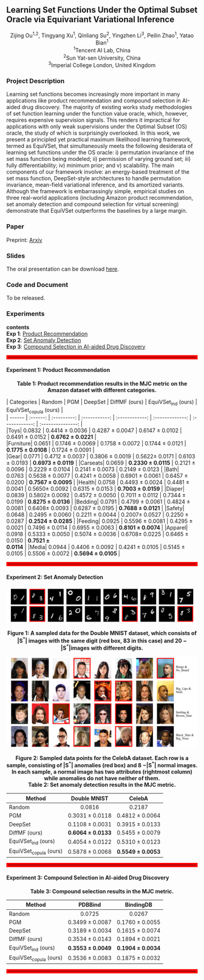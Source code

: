 ## Learning Set Functions Under the Optimal Subset Oracle via Equivariant Variational Inference

<center>
Zijing Ou<sup>1,2</sup>, Tingyang Xu<sup>1</sup>, Qinliang Su<sup>2</sup>, Yingzhen Li<sup>3</sup>, Peilin Zhao<sup>1</sup>, Yatao Bian<sup>1</sup> <br>
<sup>1</sup>Tencent AI Lab, China <br>
<sup>2</sup>Sun Yat-sen University, China <br>
<sup>3</sup>Imperial College London, United Kingdom <br>
</center>

### Project Description

Learning set functions becomes increasingly more important in many applications like product recommendation and compound selection in AI-aided drug discovery. The majority of existing works study methodologies of set function learning under the function value oracle, which, however, requires expensive supervision signals. This renders it impractical for applications with only weak supervisions under the Optimal Subset (OS) oracle, the study of which is surprisingly overlooked. In this work, we present a principled yet practical maximum likelihood learning framework, termed as EquiVSet, that simultaneously meets the following desiderata of learning set functions under the OS oracle: i) permutation invariance of the set mass function being modeled; ii) permission of varying ground set; iii) fully differentiability; iv) minimum prior; and v) scalability. The main components of our framework involve: an energy-based treatment of the set mass function, DeepSet-style architectures to handle permutation invariance, mean-field variational inference, and its amortized variants. Although the framework is embarrassingly simple, empirical studies on three real-world applications (including Amazon product recommendation, set anomaly detection and compound selection for virtual screening) demonstrate that EquiVSet outperforms the baselines by a large margin.

### Paper

Preprint: [Arxiv](https://arxiv.org/abs/2203.01693)

### Slides

The oral presentation can be download [here](files/equivset_slides.pdf).

### Code and Document

To be released.

### Experiments

**contents** <br>
**Exp 1**: [Product Recommendation](#exp1) <br>
**Exp 2**: [Set Anomaly Detection](#exp2) <br>
**Exp 3**: [Compound Selection in AI-aided Drug Discovery](#exp3)

<hr style="border: 5px solid red;"/>

#### Experiment 1: <span id="exp1">Product Recommendation</span>

<center><b>Table 1: Product recommendation results in the MJC metric on the Amazon dataset with different categories.</b></center>

| Categories | Random | PGM | DeepSet | DiffMF (ours) | EquiVSet<sub>ind</sub> (ours) | EquiVSet<sub>copula</sub> (ours) |  
| ------ | :------: | :---------: | :-----------: | :------------: | :-------------: | :------------: | :---------------: |  
|Toys| 0.0832 | 0.4414 ± 0.0036 | 0.4287 ± 0.0047 | 0.6147 ± 0.0102 | 0.6491 ± 0.0152 | <b>0.6762 <span>&#177;</span> 0.0221</b> |  
|Furniture| 0.0651 | 0.1746 ± 0.0069 | 0.1758 ± 0.0072 | 0.1744 ± 0.0121 | <b>0.1775 ± 0.0108</b> | 0.1724 ±  0.0091 |  
|Gear| 0.0771 | 0.4712 ± 0.0037 | 0.3806 ± 0.0019 | 0.5622± 0.0171 | 0.6103 ± 0.0193 | <b>0.6973 ±  0.0119</b> |
|Carseats| 0.0659 | <b>0.2330 ± 0.0115</b> | 0.2121 ± 0.0096 | 0.2229 ± 0.0104 | 0.2141 ± 0.0073 | 0.2149 ±  0.0123 |
|Bath| 0.0763 | 0.5638 ± 0.0077 | 0.4241 ± 0.0058 | 0.6901 ± 0.0061 | 0.6457 ± 0.0200 | <b>0.7567 ± 0.0095 </b>|
|Health| 0.0758 | 0.4493 ± 0.0024 | 0.4481 ± 0.0041 | 0.5650± 0.0092 | 0.6315 ± 0.0153 | <b>0.7003 ± 0.0159 </b>|
|Diaper| 0.0839 | 0.5802± 0.0092 | 0.4572 ± 0.0050 | 0.7011 ± 0.0112 | 0.7344 ± 0.0199 | <b>0.8275 ± 0.0136 </b>|
|Bedding| 0.0791 | 0.4799 ± 0.0061 | 0.4824 ± 0.0081 | 0.6408± 0.0093 | 0.6287 ± 0.0195 | <b>0.7688 ±  0.0121</b> |
|Safety| 0.0648 | 0.2495 ± 0.0060 | 0.2211 ± 0.0044 | 0.2007± 0.0527 | 0.2250 ± 0.0287 | <b>0.2524 ± 0.0285 </b>|
|Feeding| 0.0925 | 0.5596 ± 0.0081 | 0.4295 ± 0.0021 | 0.7496 ± 0.0114 | 0.6955 ± 0.0063 | <b>0.8101 ± 0.0074 </b>|
|Apparel| 0.0918 | 0.5333 ± 0.0050 | 0.5074 ± 0.0036 | 0.6708± 0.0225 | 0.6465 ± 0.0150 | <b>0.7521 ± <br> 0.0114</b> |
|Media| 0.0944 | 0.4406 ± 0.0092 | 0.4241 ± 0.0105 | 0.5145 ± 0.0105 | 0.5506 ± 0.0072 | <b>0.5694 ± 0.0105 </b>|

<hr style="border: 5px solid red;"/>

#### Experiment 2: <span id="exp2">Set Anomaly Detection</span>

![Double MNIST](files/mnist.png)
<center><b>Figure 1: A sampled data for the Double MNIST dataset, which consists of |S<sup>*</sup>| images with the same digit (red box, 83 in this case) and 20 − |S<sup>*</sup>|images with different digits.</b></center>

![CelebA](files/celeba.png)
<center><b>Figure 2: Sampled data points for the CelebA dataset. Each row is a sample, consisting of |S<sup>*</sup>| anomalies (red box) and 8 −|S<sup>*</sup>| normal images. In each sample, a normal image has two attributes (rightmost column) while anomalies do not have neither of them.</b></center>

<center><b>Table 2: Set anomaly detection results in the MJC metric.</b></center>

| Method | Double MNIST | CelebA |
| ------ | :------: | :---------: |
|Random| 0.0816 | 0.2187 |
|PGM| 0.3031 ± 0.0118 | 0.4812 ± 0.0064 |
|DeepSet| 0.1108 ± 0.0031 | 0.3915 ± 0.0133 |
|DiffMF (ours)| <b>0.6064 ± 0.0133</b> | 0.5455 ± 0.0079 |
|EquiVSet<sub>ind</sub> (ours)| 0.4054 ± 0.0122 | 0.5310 ± 0.0123 |
|EquiVSet<sub>copula</sub> (ours)| 0.5878 ± 0.0068 | <b>0.5549 ± 0.0053</b> |

<hr style="border: 5px solid red;"/>

#### Experiment 3: <span id="exp3">Compound Selection in AI-aided Drug Discovery</span>

<center><b>Table 3: Compound selection results in the MJC metric.</b></center>

| Method | PDBBind | BindingDB |
| ------ | :------: | :---------: |
|Random| 0.0725 | 0.0267 |
|PGM| 0.3499 ± 0.0087 | 0.1760 ± 0.0055 |
|DeepSet| 0.3189 ± 0.0034 | 0.1615 ± 0.0074 |
|DiffMF (ours)| 0.3534 ± 0.0143 | 0.1894 ± 0.0021 |
|EquiVSet<sub>ind</sub> (ours)| <b>0.3553 ± 0.0049</b> | <b>0.1904 ± 0.0034</b> |
|EquiVSet<sub>copula</sub> (ours)| 0.3536 ± 0.0083 | 0.1875 ± 0.0032 |

<hr style="border: 5px solid red;"/>

<!-- To cite:   -->
